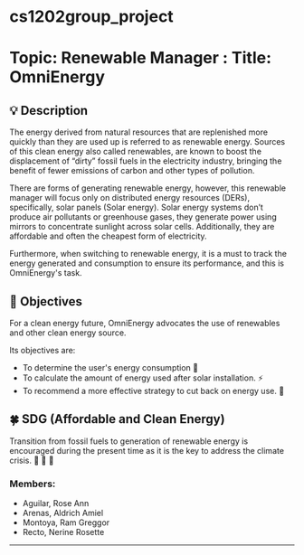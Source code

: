 # cs1202group_project

# Topic: Renewable Manager : Title: OmniEnergy
    
## :bulb: Description
The energy derived from natural resources that are replenished more quickly than they are used up is referred to as renewable energy. Sources of this clean energy also called renewables, are known to boost the displacement of “dirty” fossil fuels in the electricity industry, bringing the benefit of fewer emissions of carbon and other types of pollution. 

There are forms of generating renewable energy, however, this renewable manager will focus only on distributed energy resources (DERs), specifically, solar panels (Solar energy). Solar energy systems don’t produce air pollutants or greenhouse gases, they generate power using mirrors to concentrate sunlight across solar cells. Additionally, they are affordable and often the cheapest form of electricity. 

Furthermore, when switching to renewable energy, it is a must to track the energy generated and consumption to ensure its performance, and this is OmniEnergy's task. 

## :mag_right: Objectives
For a clean energy future, OmniEnergy advocates the use of renewables and other clean energy source.

Its objectives are: 
+ To determine the user's energy consumption :electric_plug:
+ To calculate the amount of energy used after solar installation. :zap:
+ To recommend a more effective strategy to cut back on energy use. :house_with_garden:


## :four_leaf_clover: SDG (Affordable and Clean Energy) 
Transition from fossil fuels to generation of renewable energy is encouraged during the present time as it is the key to address the climate crisis. :key: :deciduous_tree: :leaves:


### Members:
- Aguilar, Rose Ann
- Arenas, Aldrich Amiel
- Montoya, Ram Greggor
- Recto, Nerine Rosette
---
